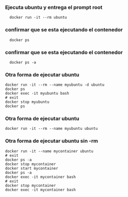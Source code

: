 ### Ejecuta ubuntu y entrega el prompt root
```
  docker run -it --rm ubuntu
```
### confirmar que se esta ejecutando el contenedor
```
  docker ps
```
### confirmar que se esta ejecutando el contenedor
```
  docker ps -a
```

### Otra forma de ejecutar ubuntu 
```
docker run -it --rm --name myubuntu -d ubuntu
docker ps
docker exec -it myubuntu bash
# exit
docker stop myubuntu
docker ps
```
### Otra forma de ejecutar ubuntu
```
docker run -it --rm --name myubuntu ubuntu
```
### Otra forma de ejecutar ubuntu sin -rm
```
docker run -it --name mycontainer ubuntu 
# exit
docker ps -a
docker stop mycontainer
docker start mycontainer
docker ps -a
docker exec -it mycontainer bash
# exit
docker stop mycontainer
docker exec -it mycontainer bash
```
